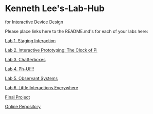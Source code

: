# Kenneth Lee's-Lab-Hub
for [Interactive Device Design](https://github.com/FAR-Lab/Developing-and-Designing-Interactive-Devices/)

Please place links here to the README.md's for each of your labs here:

[Lab 1. Staging Interaction](Lab%201/)

[Lab 2. Interactive Prototyping: The Clock of Pi](Lab%202/)

[Lab 3. Chatterboxes](Lab%203/)

[Lab 4. Ph-UI!!!](Lab%204/)

[Lab 5. Observant Systems](Lab%205/)

[Lab 6. Little Interactions Everywhere](Lab%206/)

[Final Project](https://github.com/KennethLeeCornell/Interactive-Lab-Hub/blob/Fall2023/Final%20Project/README.md)

[Online Repository](https://github.com/FAR-Lab/Developing-and-Designing-Interactive-Devices/blob/2023Fall/FinalProject.md)

